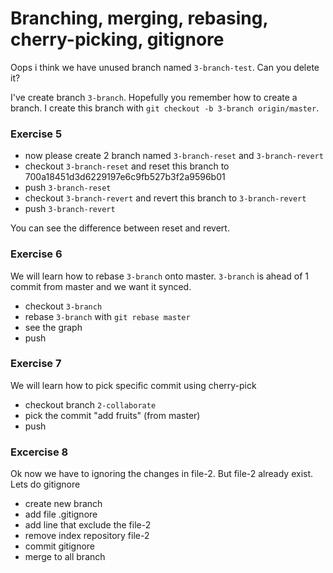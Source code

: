 Branching, merging, rebasing, cherry-picking, gitignore
======================================================

Oops i think we have unused branch named `3-branch-test`. Can you delete it?

I've create branch `3-branch`. Hopefully you remember how to create a branch. I create this branch with `git checkout -b 3-branch origin/master`. 

### Exercise 5 
* now please create 2 branch named `3-branch-reset` and `3-branch-revert`
* checkout `3-branch-reset` and reset this branch to 700a18451d3d6229197e6c9fb527b3f2a9596b01
* push `3-branch-reset`
* checkout `3-branch-revert` and revert this branch to `3-branch-revert`
* push `3-branch-revert`

You can see the difference between reset and revert.

### Exercise 6
We will learn how to rebase `3-branch` onto master. `3-branch` is ahead of 1 commit from master and we want it synced.
* checkout `3-branch`
* rebase `3-branch` with `git rebase master`
* see the graph
* push

### Exercise 7
We will learn how to pick specific commit using cherry-pick
* checkout branch `2-collaborate`
* pick the commit "add fruits" (from master)
* push

### Excercise 8
Ok now we have to ignoring the changes in file-2. But file-2 already exist. Lets do gitignore
* create new branch
* add file .gitignore
* add line that exclude the file-2
* remove index repository file-2
* commit gitignore
* merge to all branch


